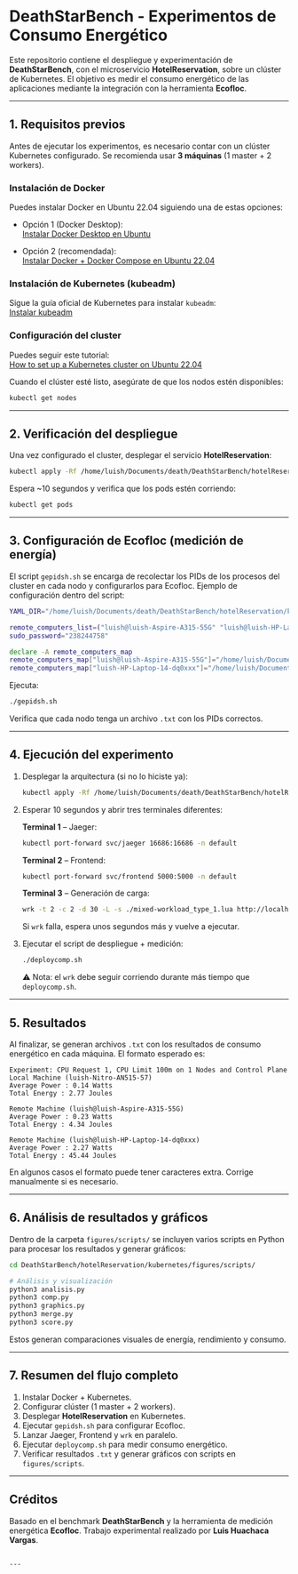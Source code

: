 
# DeathStarBench - Experimentos de Consumo Energético

Este repositorio contiene el despliegue y experimentación de **DeathStarBench**, con el microservicio **HotelReservation**, sobre un clúster de Kubernetes. El objetivo es medir el consumo energético de las aplicaciones mediante la integración con la herramienta **Ecofloc**.

---

## 1. Requisitos previos

Antes de ejecutar los experimentos, es necesario contar con un clúster Kubernetes configurado. Se recomienda usar **3 máquinas** (1 master + 2 workers).

### Instalación de Docker
Puedes instalar Docker en Ubuntu 22.04 siguiendo una de estas opciones:

- Opción 1 (Docker Desktop):  
  [Instalar Docker Desktop en Ubuntu](https://docs.docker.com/desktop/setup/install/linux/ubuntu/)

- Opción 2 (recomendada):  
  [Instalar Docker + Docker Compose en Ubuntu 22.04](https://www.digitalocean.com/community/tutorials/how-to-install-and-use-docker-compose-on-ubuntu-22-04)

### Instalación de Kubernetes (kubeadm)
Sigue la guía oficial de Kubernetes para instalar `kubeadm`:  
[Instalar kubeadm](https://kubernetes.io/docs/setup/production-environment/tools/kubeadm/install-kubeadm/)

### Configuración del cluster
Puedes seguir este tutorial:  
[How to set up a Kubernetes cluster on Ubuntu 22.04](https://medium.com/@kvihanga/how-to-set-up-a-kubernetes-cluster-on-ubuntu-22-04-lts-433548d9a7d0)

Cuando el clúster esté listo, asegúrate de que los nodos estén disponibles:

```bash
kubectl get nodes
````

---

## 2. Verificación del despliegue

Una vez configurado el cluster, desplegar el servicio **HotelReservation**:

```bash
kubectl apply -Rf /home/luish/Documents/death/DeathStarBench/hotelReservation/kubernetes/
```

Espera \~10 segundos y verifica que los pods estén corriendo:

```bash
kubectl get pods
```

---

## 3. Configuración de Ecofloc (medición de energía)

El script `gepidsh.sh` se encarga de recolectar los PIDs de los procesos del cluster en cada nodo y configurarlos para Ecofloc.
Ejemplo de configuración dentro del script:

```bash
YAML_DIR="/home/luish/Documents/death/DeathStarBench/hotelReservation/kubernetes"

remote_computers_list=("luish@luish-Aspire-A315-55G" "luish@luish-HP-Laptop-14-dq0xxx")
sudo_password="238244758"

declare -A remote_computers_map
remote_computers_map["luish@luish-Aspire-A315-55G"]="/home/luish/Documents/p3/ecofloc2/ecofloc"
remote_computers_map["luish-HP-Laptop-14-dq0xxx"]="/home/luish/Documents/p3/ecofloc"
```

Ejecuta:

```bash
./gepidsh.sh
```

Verifica que cada nodo tenga un archivo `.txt` con los PIDs correctos.

---

## 4. Ejecución del experimento

1. Desplegar la arquitectura (si no lo hiciste ya):

   ```bash
   kubectl apply -Rf /home/luish/Documents/death/DeathStarBench/hotelReservation/kubernetes/
   ```

2. Esperar 10 segundos y abrir tres terminales diferentes:

   **Terminal 1** – Jaeger:

   ```bash
   kubectl port-forward svc/jaeger 16686:16686 -n default
   ```

   **Terminal 2** – Frontend:

   ```bash
   kubectl port-forward svc/frontend 5000:5000 -n default
   ```

   **Terminal 3** – Generación de carga:

   ```bash
   wrk -t 2 -c 2 -d 30 -L -s ./mixed-workload_type_1.lua http://localhost:5000 -R 2
   ```

   Si `wrk` falla, espera unos segundos más y vuelve a ejecutar.

3. Ejecutar el script de despliegue + medición:

   ```bash
   ./deploycomp.sh
   ```

   ⚠️ Nota: el `wrk` debe seguir corriendo durante más tiempo que `deploycomp.sh`.

---

## 5. Resultados

Al finalizar, se generan archivos `.txt` con los resultados de consumo energético en cada máquina.
El formato esperado es:

```
Experiment: CPU Request 1, CPU Limit 100m on 1 Nodes and Control Plane
Local Machine (luish-Nitro-AN515-57)
Average Power : 0.14 Watts
Total Energy : 2.77 Joules

Remote Machine (luish@luish-Aspire-A315-55G)
Average Power : 0.23 Watts
Total Energy : 4.34 Joules

Remote Machine (luish@luish-HP-Laptop-14-dq0xxx)
Average Power : 2.27 Watts
Total Energy : 45.44 Joules
```

En algunos casos el formato puede tener caracteres extra. Corrige manualmente si es necesario.

---

## 6. Análisis de resultados y gráficos

Dentro de la carpeta `figures/scripts/` se incluyen varios scripts en Python para procesar los resultados y generar gráficos:

```bash
cd DeathStarBench/hotelReservation/kubernetes/figures/scripts/

# Análisis y visualización
python3 analisis.py
python3 comp.py
python3 graphics.py
python3 merge.py
python3 score.py
```

Estos generan comparaciones visuales de energía, rendimiento y consumo.

---

## 7. Resumen del flujo completo

1. Instalar Docker + Kubernetes.
2. Configurar clúster (1 master + 2 workers).
3. Desplegar **HotelReservation** en Kubernetes.
4. Ejecutar `gepidsh.sh` para configurar Ecofloc.
5. Lanzar Jaeger, Frontend y `wrk` en paralelo.
6. Ejecutar `deploycomp.sh` para medir consumo energético.
7. Verificar resultados `.txt` y generar gráficos con scripts en `figures/scripts`.

---

## Créditos

Basado en el benchmark **DeathStarBench** y la herramienta de medición energética **Ecofloc**.
Trabajo experimental realizado por **Luis Huachaca Vargas**.

```

---

